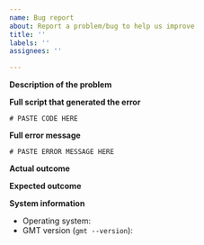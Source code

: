 ```yaml
---
name: Bug report
about: Report a problem/bug to help us improve
title: ''
labels: ''
assignees: ''

---
```


<!--To help us understand and resolve your issue, please fill out the form to the best of your ability. Feel free to delete the sections that do not apply.-->

**Description of the problem**

<!-- Please be as detailed as you can when describing an issue. The more information we have, the easier it will be for us to track this down. -->

**Full script that generated the error**

<!-- It helps a lot if you share any data files required to run your script. You can drag-and-drop them here or paste a link to Dropbox/GoogleDrive/etc. -->

```
# PASTE CODE HERE
```

**Full error message**

<!-- Tip: you'll get more detailed error messages if you add -Vd to your gmt commands. -->

```
# PASTE ERROR MESSAGE HERE
```

**Actual outcome**

<!--The output produced by the above script, which may be a screenshot, console output, etc.-->

**Expected outcome**

<!--A description of the expected outcome from the above script.-->

**System information**

* Operating system:
* GMT version (`gmt --version`):
